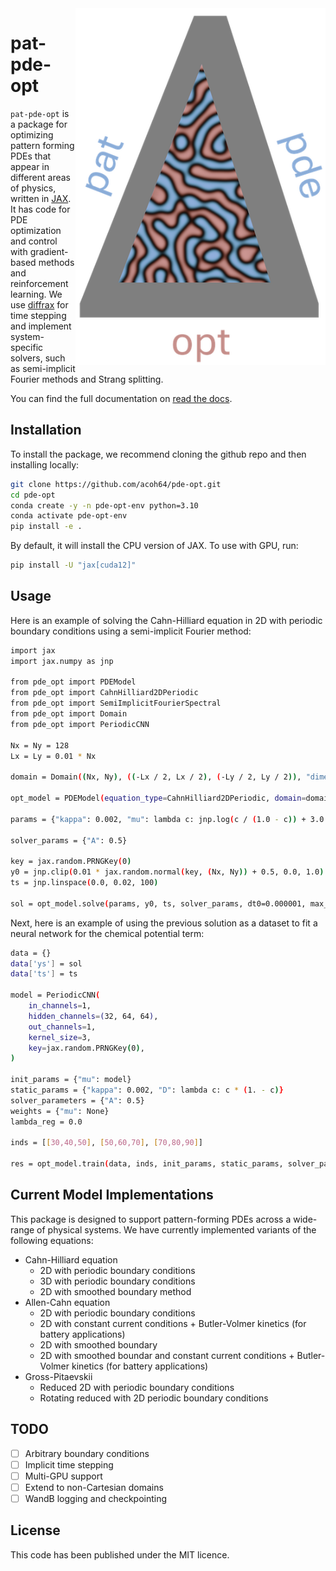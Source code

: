 <img src="docs/logo.png" width="400em" align="right" />

# pat-pde-opt

`pat-pde-opt` is a package for optimizing pattern forming PDEs that appear in different areas of physics, written in [JAX](https://github.com/jax-ml/jax). 
It has code for PDE optimization and control with gradient-based methods and reinforcement learning.
We use [diffrax](https://github.com/patrick-kidger/diffrax) for time stepping and implement system-specific solvers, such as semi-implicit Fourier methods and Strang splitting.

You can find the full documentation on [read the docs](https://pde-opt.readthedocs.io).

## Installation

To install the package, we recommend cloning the github repo and then installing locally:

```bash
git clone https://github.com/acoh64/pde-opt.git
cd pde-opt
conda create -y -n pde-opt-env python=3.10
conda activate pde-opt-env
pip install -e .
```

By default, it will install the CPU version of JAX.
To use with GPU, run:
```bash
pip install -U "jax[cuda12]"
```

## Usage

Here is an example of solving the Cahn-Hilliard equation in 2D with periodic boundary conditions using a semi-implicit Fourier method:

```bash
import jax
import jax.numpy as jnp

from pde_opt import PDEModel
from pde_opt import CahnHilliard2DPeriodic
from pde_opt import SemiImplicitFourierSpectral
from pde_opt import Domain
from pde_opt import PeriodicCNN

Nx = Ny = 128
Lx = Ly = 0.01 * Nx

domain = Domain((Nx, Ny), ((-Lx / 2, Lx / 2), (-Ly / 2, Ly / 2)), "dimensionless")

opt_model = PDEModel(equation_type=CahnHilliard2DPeriodic, domain=domain, solver_type=SemiImplicitFourierSpectral)

params = {"kappa": 0.002, "mu": lambda c: jnp.log(c / (1.0 - c)) + 3.0 * (1.0 - 2.0 * c), "D": lambda c: c * (1. - c)}

solver_params = {"A": 0.5}

key = jax.random.PRNGKey(0)
y0 = jnp.clip(0.01 * jax.random.normal(key, (Nx, Ny)) + 0.5, 0.0, 1.0)
ts = jnp.linspace(0.0, 0.02, 100)

sol = opt_model.solve(params, y0, ts, solver_params, dt0=0.000001, max_steps=1000000)
```

Next, here is an example of using the previous solution as a dataset to fit a neural network for the chemical potential term:

```bash
data = {}
data['ys'] = sol
data['ts'] = ts

model = PeriodicCNN(
    in_channels=1,
    hidden_channels=(32, 64, 64),
    out_channels=1,
    kernel_size=3,
    key=jax.random.PRNGKey(0),
)

init_params = {"mu": model}
static_params = {"kappa": 0.002, "D": lambda c: c * (1. - c)}
solver_parameters = {"A": 0.5}
weights = {"mu": None}
lambda_reg = 0.0

inds = [[30,40,50], [50,60,70], [70,80,90]]

res = opt_model.train(data, inds, init_params, static_params, solver_parameters, weights, lambda_reg, method="mse", max_steps=100)
```

## Current Model Implementations

This package is designed to support pattern-forming PDEs across a wide-range of physical systems.
We have currently implemented variants of the following equations:
- Cahn-Hilliard equation
  - 2D with periodic boundary conditions
  - 3D with periodic boundary conditions
  - 2D with smoothed boundary method
- Allen-Cahn equation
  - 2D with periodic boundary conditions
  - 2D with constant current conditions + Butler-Volmer kinetics (for battery applications)
  - 2D with smoothed boundary
  - 2D with smoothed boundar and constant current conditions + Butler-Volmer kinetics (for battery applications)
- Gross-Pitaevskii
  - Reduced 2D with periodic boundary conditions
  - Rotating reduced with 2D periodic boundary conditions

## TODO

- [ ] Arbitrary boundary conditions
- [ ] Implicit time stepping
- [ ] Multi-GPU support
- [ ] Extend to non-Cartesian domains
- [ ] WandB logging and checkpointing

## License

This code has been published under the MIT licence.
